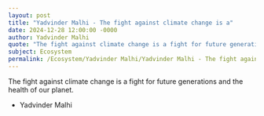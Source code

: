 ```yaml
---
layout: post
title: "Yadvinder Malhi - The fight against climate change is a"
date: 2024-12-28 12:00:00 -0000
author: Yadvinder Malhi
quote: "The fight against climate change is a fight for future generations and the health of our planet."
subject: Ecosystem
permalink: /Ecosystem/Yadvinder Malhi/Yadvinder Malhi - The fight against climate change is a
---
```


The fight against climate change is a fight for future generations and the health of our planet.

- Yadvinder Malhi
